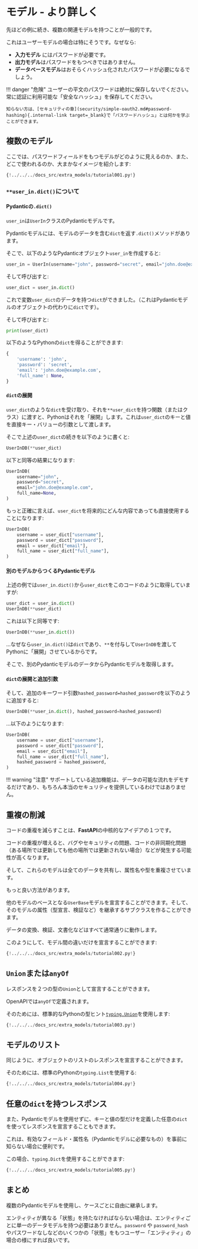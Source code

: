 # モデル - より詳しく

先ほどの例に続き、複数の関連モデルを持つことが一般的です。

これはユーザーモデルの場合は特にそうです。なぜなら:

* **入力モデル** にはパスワードが必要です。
* **出力モデル**はパスワードをもつべきではありません。
* **データベースモデル**はおそらくハッシュ化されたパスワードが必要になるでしょう。

!!! danger "危険"
    ユーザーの平文のパスワードは絶対に保存しないでください。常に認証に利用可能な「安全なハッシュ」を保存してください。

    知らない方は、[セキュリティの章](security/simple-oauth2.md#password-hashing){.internal-link target=_blank}で「パスワードハッシュ」とは何かを学ぶことができます。

## 複数のモデル

ここでは、パスワードフィールドをもつモデルがどのように見えるのか、また、どこで使われるのか、大まかなイメージを紹介します:

```Python hl_lines="9  11  16  22  24  29-30  33-35  40-41"
{!../../../docs_src/extra_models/tutorial001.py!}
```

### `**user_in.dict()`について

#### Pydanticの`.dict()`

`user_in`は`UserIn`クラスのPydanticモデルです。

Pydanticモデルには、モデルのデータを含む`dict`を返す`.dict()`メソッドがあります。

そこで、以下のようなPydanticオブジェクト`user_in`を作成すると:

```Python
user_in = UserIn(username="john", password="secret", email="john.doe@example.com")
```

そして呼び出すと:

```Python
user_dict = user_in.dict()
```

これで変数`user_dict`のデータを持つ`dict`ができました。（これはPydanticモデルのオブジェクトの代わりに`dict`です）。

そして呼び出すと:

```Python
print(user_dict)
```

以下のようなPythonの`dict`を得ることができます:

```Python
{
    'username': 'john',
    'password': 'secret',
    'email': 'john.doe@example.com',
    'full_name': None,
}
```

#### `dict`の展開

`user_dict`のような`dict`を受け取り、それを`**user_dict`を持つ関数（またはクラス）に渡すと、Pythonはそれを「展開」します。これは`user_dict`のキーと値を直接キー・バリューの引数として渡します。

そこで上述の`user_dict`の続きを以下のように書くと:

```Python
UserInDB(**user_dict)
```

以下と同等の結果になります:

```Python
UserInDB(
    username="john",
    password="secret",
    email="john.doe@example.com",
    full_name=None,
)
```

もっと正確に言えば、`user_dict`を将来的にどんな内容であっても直接使用することになります:

```Python
UserInDB(
    username = user_dict["username"],
    password = user_dict["password"],
    email = user_dict["email"],
    full_name = user_dict["full_name"],
)
```

#### 別のモデルからつくるPydanticモデル

上述の例では`user_in.dict()`から`user_dict`をこのコードのように取得していますが:

```Python
user_dict = user_in.dict()
UserInDB(**user_dict)
```

これは以下と同等です:

```Python
UserInDB(**user_in.dict())
```

...なぜなら`user_in.dict()`は`dict`であり、`**`を付与して`UserInDB`を渡してPythonに「展開」させているからです。

そこで、別のPydanticモデルのデータからPydanticモデルを取得します。

#### `dict`の展開と追加引数

そして、追加のキーワード引数`hashed_password=hashed_password`を以下のように追加すると:

```Python
UserInDB(**user_in.dict(), hashed_password=hashed_password)
```

...以下のようになります:

```Python
UserInDB(
    username = user_dict["username"],
    password = user_dict["password"],
    email = user_dict["email"],
    full_name = user_dict["full_name"],
    hashed_password = hashed_password,
)
```

!!! warning "注意"
    サポートしている追加機能は、データの可能な流れをデモするだけであり、もちろん本当のセキュリティを提供しているわけではありません。

## 重複の削減

コードの重複を減らすことは、**FastAPI**の中核的なアイデアの１つです。

コードの重複が増えると、バグやセキュリティの問題、コードの非同期化問題（ある場所では更新しても他の場所では更新されない場合）などが発生する可能性が高くなります。

そして、これらのモデルは全てのデータを共有し、属性名や型を重複させています。

もっと良い方法があります。

他のモデルのベースとなる`UserBase`モデルを宣言することができます。そして、そのモデルの属性（型宣言、検証など）を継承するサブクラスを作ることができます。

データの変換、検証、文書化などはすべて通常通りに動作します。

このようにして、モデル間の違いだけを宣言することができます:

```Python hl_lines="9  15 16  19 20  23 24"
{!../../../docs_src/extra_models/tutorial002.py!}
```

## `Union`または`anyOf`

レスポンスを２つの型の`Union`として宣言することができます。

OpenAPIでは`anyOf`で定義されます。

そのためには、標準的なPythonの型ヒント<a href="https://docs.python.org/3/library/typing.html#typing.Union" class="external-link" target="_blank">`typing.Union`</a>を使用します:

```Python hl_lines="1 14 15 18 19 20 33"
{!../../../docs_src/extra_models/tutorial003.py!}
```

## モデルのリスト

同じように、オブジェクトのリストのレスポンスを宣言することができます。

そのためには、標準のPythonの`typing.List`を使用する:

```Python hl_lines="1 20"
{!../../../docs_src/extra_models/tutorial004.py!}
```

## 任意の`dict`を持つレスポンス

また、Pydanticモデルを使用せずに、キーと値の型だけを定義した任意の`dict`を使ってレスポンスを宣言することもできます。

これは、有効なフィールド・属性名（Pydanticモデルに必要なもの）を事前に知らない場合に便利です。

この場合、`typing.Dict`を使用することができます:

```Python hl_lines="1 8"
{!../../../docs_src/extra_models/tutorial005.py!}
```

## まとめ

複数のPydanticモデルを使用し、ケースごとに自由に継承します。

エンティティが異なる「状態」を持たなければならない場合は、エンティティごとに単一のデータモデルを持つ必要はありません。`password` や `password_hash` やパスワードなしなどのいくつかの「状態」をもつユーザー「エンティティ」の場合の様にすれば良いです。
